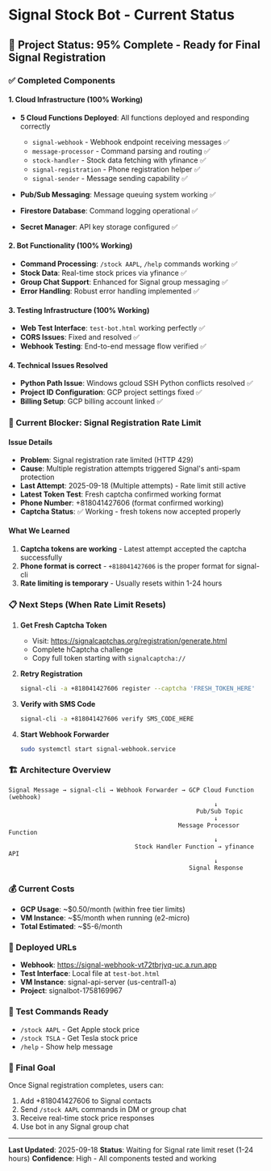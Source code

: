# Signal Stock Bot - Current Status

## 🎉 Project Status: 95% Complete - Ready for Final Signal Registration

### ✅ Completed Components

#### 1. Cloud Infrastructure (100% Working)
- **5 Cloud Functions Deployed**: All functions deployed and responding correctly
  - `signal-webhook` - Webhook endpoint receiving messages ✅
  - `message-processor` - Command parsing and routing ✅
  - `stock-handler` - Stock data fetching with yfinance ✅
  - `signal-registration` - Phone registration helper ✅
  - `signal-sender` - Message sending capability ✅

- **Pub/Sub Messaging**: Message queuing system working ✅
- **Firestore Database**: Command logging operational ✅
- **Secret Manager**: API key storage configured ✅

#### 2. Bot Functionality (100% Working)
- **Command Processing**: `/stock AAPL`, `/help` commands working ✅
- **Stock Data**: Real-time stock prices via yfinance ✅
- **Group Chat Support**: Enhanced for Signal group messaging ✅
- **Error Handling**: Robust error handling implemented ✅

#### 3. Testing Infrastructure (100% Working)
- **Web Test Interface**: `test-bot.html` working perfectly ✅
- **CORS Issues**: Fixed and resolved ✅
- **Webhook Testing**: End-to-end message flow verified ✅

#### 4. Technical Issues Resolved
- **Python Path Issue**: Windows gcloud SSH Python conflicts resolved ✅
- **Project ID Configuration**: GCP project settings fixed ✅
- **Billing Setup**: GCP billing account linked ✅

### 🚧 Current Blocker: Signal Registration Rate Limit

#### Issue Details
- **Problem**: Signal registration rate limited (HTTP 429)
- **Cause**: Multiple registration attempts triggered Signal's anti-spam protection
- **Last Attempt**: 2025-09-18 (Multiple attempts) - Rate limit still active
- **Latest Token Test**: Fresh captcha confirmed working format
- **Phone Number**: +818041427606 (format confirmed working)
- **Captcha Status**: ✅ Working - fresh tokens now accepted properly

#### What We Learned
1. **Captcha tokens are working** - Latest attempt accepted the captcha successfully
2. **Phone format is correct** - `+818041427606` is the proper format for signal-cli
3. **Rate limiting is temporary** - Usually resets within 1-24 hours

### 📋 Next Steps (When Rate Limit Resets)

1. **Get Fresh Captcha Token**
   - Visit: https://signalcaptchas.org/registration/generate.html
   - Complete hCaptcha challenge
   - Copy full token starting with `signalcaptcha://`

2. **Retry Registration**
   ```bash
   signal-cli -a +818041427606 register --captcha 'FRESH_TOKEN_HERE'
   ```

3. **Verify with SMS Code**
   ```bash
   signal-cli -a +818041427606 verify SMS_CODE_HERE
   ```

4. **Start Webhook Forwarder**
   ```bash
   sudo systemctl start signal-webhook.service
   ```

### 🏗️ Architecture Overview

```
Signal Message → signal-cli → Webhook Forwarder → GCP Cloud Function (webhook)
                                                         ↓
                                                    Pub/Sub Topic
                                                         ↓
                                               Message Processor Function
                                                         ↓
                                   Stock Handler Function → yfinance API
                                                         ↓
                                                  Signal Response
```

### 💰 Current Costs
- **GCP Usage**: ~$0.50/month (within free tier limits)
- **VM Instance**: ~$5/month when running (e2-micro)
- **Total Estimated**: ~$5-6/month

### 🔗 Deployed URLs
- **Webhook**: https://signal-webhook-vt72tbrjvq-uc.a.run.app
- **Test Interface**: Local file at `test-bot.html`
- **VM Instance**: signal-api-server (us-central1-a)
- **Project**: signalbot-1758169967

### 📱 Test Commands Ready
- `/stock AAPL` - Get Apple stock price
- `/stock TSLA` - Get Tesla stock price
- `/help` - Show help message

### 🎯 Final Goal
Once Signal registration completes, users can:
1. Add +818041427606 to Signal contacts
2. Send `/stock AAPL` commands in DM or group chat
3. Receive real-time stock price responses
4. Use bot in any Signal group chat

---
**Last Updated**: 2025-09-18
**Status**: Waiting for Signal rate limit reset (1-24 hours)
**Confidence**: High - All components tested and working